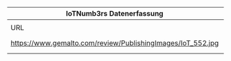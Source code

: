 |IoTNumb3rs Datenerfassung|||||||||||
| ---- | ---- | ---- | ---- | ---- | ---- | ---- | ---- | ---- | ---- | ---- |
||||||||||||
|URL|home_url|filename|device_class|device_count|market_class|market_volume|prognosis_year|publication_year|authorship_class|Dropbox folder|
|https://www.gemalto.com/review/PublishingImages/IoT_552.jpg|https://www.gemalto.com/review/Pages/infographic-the-growth-of-the-iot.aspx|file1_IoT_552.jpg|device|28000000000|||2021|2016|company|Pattoho/20181114-1805|

